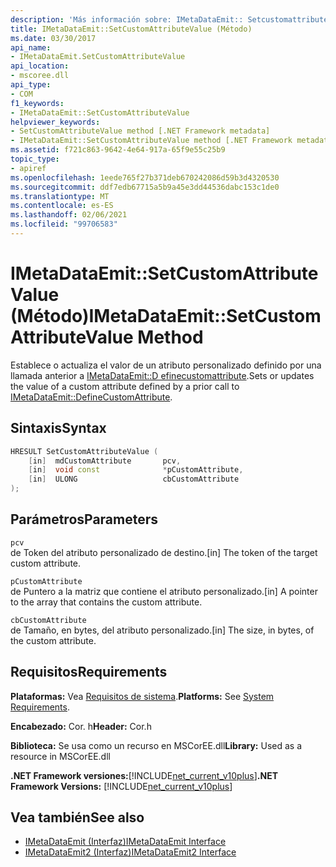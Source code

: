 ```yaml
---
description: 'Más información sobre: IMetaDataEmit:: Setcustomattributevalue ((método)'
title: IMetaDataEmit::SetCustomAttributeValue (Método)
ms.date: 03/30/2017
api_name:
- IMetaDataEmit.SetCustomAttributeValue
api_location:
- mscoree.dll
api_type:
- COM
f1_keywords:
- IMetaDataEmit::SetCustomAttributeValue
helpviewer_keywords:
- SetCustomAttributeValue method [.NET Framework metadata]
- IMetaDataEmit::SetCustomAttributeValue method [.NET Framework metadata]
ms.assetid: f721c863-9642-4e64-917a-65f9e55c25b9
topic_type:
- apiref
ms.openlocfilehash: 1eede765f27b371deb670242086d59b3d4320530
ms.sourcegitcommit: ddf7edb67715a5b9a45e3dd44536dabc153c1de0
ms.translationtype: MT
ms.contentlocale: es-ES
ms.lasthandoff: 02/06/2021
ms.locfileid: "99706583"
---
```

# <a name="imetadataemitsetcustomattributevalue-method"></a><span data-ttu-id="8b649-103">IMetaDataEmit::SetCustomAttributeValue (Método)</span><span class="sxs-lookup"><span data-stu-id="8b649-103">IMetaDataEmit::SetCustomAttributeValue Method</span></span>

<span data-ttu-id="8b649-104">Establece o actualiza el valor de un atributo personalizado definido por una llamada anterior a [IMetaDataEmit::D efinecustomattribute](imetadataemit-definecustomattribute-method.md).</span><span class="sxs-lookup"><span data-stu-id="8b649-104">Sets or updates the value of a custom attribute defined by a prior call to [IMetaDataEmit::DefineCustomAttribute](imetadataemit-definecustomattribute-method.md).</span></span>  
  
## <a name="syntax"></a><span data-ttu-id="8b649-105">Sintaxis</span><span class="sxs-lookup"><span data-stu-id="8b649-105">Syntax</span></span>  
  
```cpp  
HRESULT SetCustomAttributeValue (
    [in]  mdCustomAttribute       pcv,
    [in]  void const              *pCustomAttribute,
    [in]  ULONG                   cbCustomAttribute
);  
```  
  
## <a name="parameters"></a><span data-ttu-id="8b649-106">Parámetros</span><span class="sxs-lookup"><span data-stu-id="8b649-106">Parameters</span></span>  

 `pcv`  
 <span data-ttu-id="8b649-107">de Token del atributo personalizado de destino.</span><span class="sxs-lookup"><span data-stu-id="8b649-107">[in] The token of the target custom attribute.</span></span>  
  
 `pCustomAttribute`  
 <span data-ttu-id="8b649-108">de Puntero a la matriz que contiene el atributo personalizado.</span><span class="sxs-lookup"><span data-stu-id="8b649-108">[in] A pointer to the array that contains the custom attribute.</span></span>  
  
 `cbCustomAttribute`  
 <span data-ttu-id="8b649-109">de Tamaño, en bytes, del atributo personalizado.</span><span class="sxs-lookup"><span data-stu-id="8b649-109">[in] The size, in bytes, of the custom attribute.</span></span>  
  
## <a name="requirements"></a><span data-ttu-id="8b649-110">Requisitos</span><span class="sxs-lookup"><span data-stu-id="8b649-110">Requirements</span></span>  

 <span data-ttu-id="8b649-111">**Plataformas:** Vea [Requisitos de sistema](../../get-started/system-requirements.md).</span><span class="sxs-lookup"><span data-stu-id="8b649-111">**Platforms:** See [System Requirements](../../get-started/system-requirements.md).</span></span>  
  
 <span data-ttu-id="8b649-112">**Encabezado:** Cor. h</span><span class="sxs-lookup"><span data-stu-id="8b649-112">**Header:** Cor.h</span></span>  
  
 <span data-ttu-id="8b649-113">**Biblioteca:** Se usa como un recurso en MSCorEE.dll</span><span class="sxs-lookup"><span data-stu-id="8b649-113">**Library:** Used as a resource in MSCorEE.dll</span></span>  
  
 <span data-ttu-id="8b649-114">**.NET Framework versiones:**[!INCLUDE[net_current_v10plus](../../../../includes/net-current-v10plus-md.md)]</span><span class="sxs-lookup"><span data-stu-id="8b649-114">**.NET Framework Versions:** [!INCLUDE[net_current_v10plus](../../../../includes/net-current-v10plus-md.md)]</span></span>  
  
## <a name="see-also"></a><span data-ttu-id="8b649-115">Vea también</span><span class="sxs-lookup"><span data-stu-id="8b649-115">See also</span></span>

- [<span data-ttu-id="8b649-116">IMetaDataEmit (Interfaz)</span><span class="sxs-lookup"><span data-stu-id="8b649-116">IMetaDataEmit Interface</span></span>](imetadataemit-interface.md)
- [<span data-ttu-id="8b649-117">IMetaDataEmit2 (Interfaz)</span><span class="sxs-lookup"><span data-stu-id="8b649-117">IMetaDataEmit2 Interface</span></span>](imetadataemit2-interface.md)
